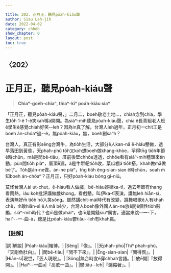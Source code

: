```yaml
---

title: 202. 正月正，聽見po̍ah-kiáu聲
author: Siau Lah-jih
date: 2022-04-02
category: chheh
show_chapter: 0
layout: post
toc: true
---
```

  
## 〈202〉
# 正月正，聽見po̍ah-kiáu聲
>**Chiaⁿ-goe̍h-chiaⁿ, thiaⁿ-kìⁿ poa̍h-kiáu siaⁿ**

「正月正，聽見po̍ah-kiáu聲，」二月二，boeh敬老土地…，chiah念到chia，學生to̍h 1-ê 1-ê笑kah嘴á開開。為siáⁿ-mih聽見po̍ah-kiáu聲，chia ê長青組老人班ê學生ē感覺chiah好笑--leh？因為in真了解，台灣人leh過年，正月初一chit工是boeh án-chóaⁿ過--ê，無po̍ah-kiáu，無，boeh創saⁿh？

台灣人，真正有影sêng台灣牛，為tio̍h生活，大部分ê人kan-nā ē-hiáu戇做，透早落田到黃昏，天phah-phú to̍h又koh想boeh做khang-khòe，罕得tn̄g tio̍h年節ê時chūn，mā是閒bē-tiâu，厝前後壁chhōe透透，chhōe看有siáⁿ-mih穡頭來tín動，pùn間tio̍h piàⁿ，厝頂ē漏，á是牛犁耙tio̍h收，菜瓜棚á tio̍h搭，khah做mā做bē了。To̍h是án-ne做，án-ne piàⁿ，tn̄g tio̍h êng-sian-sian ê時chūn，soah m̄知boeh án-chóaⁿ？正月正，只好po̍ah-kiáu bóng gī-niū。

莫怪台灣人ài ut-chut，ē-hiáu看人做戲，bē-hiáu娛樂ka-tī，過去年節有thang看鬧熱，iáu koh批評講做戲khong，看戲戇，叫伊ka-tī表演，講無leh hiān-sì，表演無好m̄ tio̍h hō͘人笑sông。雖然講chit-mái時代有改變，跳舞唱歌ê人有khah chē，m̄敢hiān-sì ê人mā bē少，台灣人boeh像外國人án-ne放ē開ê個性tio̍h鼓勵，siáⁿ-mih時代？也m̄是做pháiⁿ，也m̄是開錢siuⁿ厲害，適當來跳--一-下，haiⁿ--一-曲-à，總是比po̍ah-kiáu鬱tiâu--leh有khah贏。

### 【註解】

|詞|解說|
|Po̍ah-kiáu|賭博。|
|Sêng|『像』。|
|天phah-phú|Thiⁿ phah-phú，『天剛魚肚白』。|
|閒bē-tiâu|『閒不下來』。|
|Êng-sian-sian|『閒得慌』。|
|Hiān-sì|現世，『丟人現眼』。|
|Sông|無合時宜ê穿chhah言語。|
|放ē開|『放得開』。|
|Haiⁿ--一曲a|『高歌一曲』。|
|鬱tiâu--leh|『蜷縮著』。|

